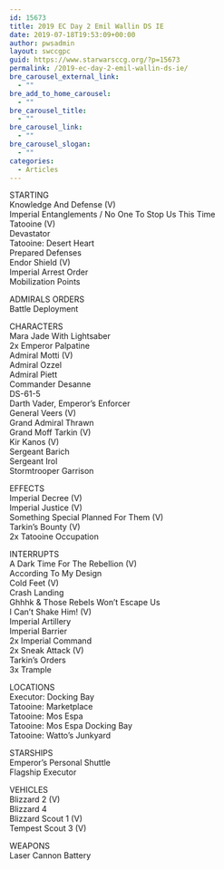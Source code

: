 ```yaml
---
id: 15673
title: 2019 EC Day 2 Emil Wallin DS IE
date: 2019-07-18T19:53:09+00:00
author: pwsadmin
layout: swccgpc
guid: https://www.starwarsccg.org/?p=15673
permalink: /2019-ec-day-2-emil-wallin-ds-ie/
bre_carousel_external_link:
  - ""
bre_add_to_home_carousel:
  - ""
bre_carousel_title:
  - ""
bre_carousel_link:
  - ""
bre_carousel_slogan:
  - ""
categories:
  - Articles
---
```

STARTING  
Knowledge And Defense (V)  
Imperial Entanglements / No One To Stop Us This Time  
Tatooine (V)  
Devastator  
Tatooine: Desert Heart  
Prepared Defenses  
Endor Shield (V)  
Imperial Arrest Order  
Mobilization Points

ADMIRALS ORDERS  
Battle Deployment

CHARACTERS  
Mara Jade With Lightsaber  
2x Emperor Palpatine  
Admiral Motti (V)  
Admiral Ozzel  
Admiral Piett  
Commander Desanne  
DS-61-5  
Darth Vader, Emperor&#8217;s Enforcer  
General Veers (V)  
Grand Admiral Thrawn  
Grand Moff Tarkin (V)  
Kir Kanos (V)  
Sergeant Barich  
Sergeant Irol  
Stormtrooper Garrison

EFFECTS  
Imperial Decree (V)  
Imperial Justice (V)  
Something Special Planned For Them (V)  
Tarkin&#8217;s Bounty (V)  
2x Tatooine Occupation

INTERRUPTS  
A Dark Time For The Rebellion (V)  
According To My Design  
Cold Feet (V)  
Crash Landing  
Ghhhk & Those Rebels Won&#8217;t Escape Us  
I Can&#8217;t Shake Him! (V)  
Imperial Artillery  
Imperial Barrier  
2x Imperial Command  
2x Sneak Attack (V)  
Tarkin&#8217;s Orders  
3x Trample

LOCATIONS  
Executor: Docking Bay  
Tatooine: Marketplace  
Tatooine: Mos Espa  
Tatooine: Mos Espa Docking Bay  
Tatooine: Watto&#8217;s Junkyard

STARSHIPS  
Emperor&#8217;s Personal Shuttle  
Flagship Executor

VEHICLES  
Blizzard 2 (V)  
Blizzard 4  
Blizzard Scout 1 (V)  
Tempest Scout 3 (V)

WEAPONS  
Laser Cannon Battery